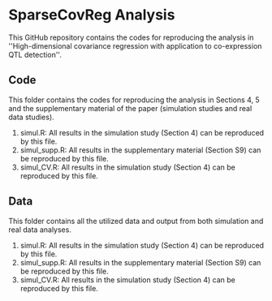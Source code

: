 SparseCovReg Analysis
================

This GitHub repository contains the codes for reproducing the analysis in ''High-dimensional covariance regression with application to co-expression QTL detection''.

## Code

This folder contains the codes for reproducing the analysis in Sections 4, 5 and the supplementary material of the paper (simulation studies and real data studies).

1.  simul.R: All results in the simulation study (Section 4) can be reproduced by this file.
2.  simul_supp.R: All results in the supplementary material (Section S9) can be reproduced by this file.
3.  simul_CV.R: All results in the simulation study (Section 4) can be reproduced by this file.

## Data

This folder contains all the utilized data and output from both simulation and real data analyses.

1.  simul.R: All results in the simulation study (Section 4) can be reproduced by this file.
2.  simul_supp.R: All results in the supplementary material (Section S9) can be reproduced by this file.
3.  simul_CV.R: All results in the simulation study (Section 4) can be reproduced by this file.

